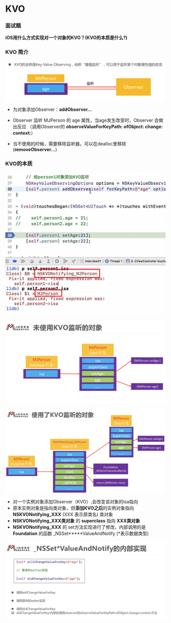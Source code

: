 # KVO

### 面试题

**iOS用什么方式实现对一个对象的KVO？(KVO的本质是什么?)**







### KVO 简介

![image](Images/Snipaste_2022-11-02_01-17-51.png)

- 为对象添加Observer：**addObserver...**

- Observer 监听 MJPerson 的 age 属性，当age发生改变时，Observer 会做出反应 （调用Observer的 **observeValueForKeyPath: ofObject: change: context:**）

- 当不使用的时候，需要移除监听器，可以在dealloc里移除 (**removeObserver...**)



### KVO的本质

![image](Images/Snipaste_2022-11-03_02-15-45.png)



![image](Images/Snipaste_2022-11-03_03-00-39.png)



![image](Images/Snipaste_2022-11-03_02-53-55.png)

- 对一个实例对象添加Observer（KVO）,会改变该对象的isa指向
- 原本实例对象是指向类对象，但**添加KVO之后**的实例对象指向 **NSKVONotifying_XXX** (XXX 表示原类名) 类对象
- **NSKVONotifying_XXX类对象** 的  **superclass** 指向 **XXX类对象**
-  **NSKVONotifying_XXX** 的 set方法实现进行了修改，内部调用的是 **Foundation** 的函数 _NSSet*****ValueAndNotify (*表示数据类型)

![image](Images/Snipaste_2022-11-03_03-09-30.png)
